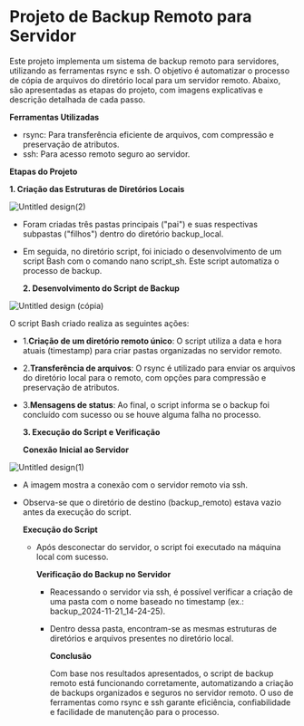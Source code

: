 # Projeto de Backup Remoto para Servidor

 Este projeto implementa um sistema de backup remoto para servidores, utilizando as ferramentas rsync e ssh. O objetivo é automatizar o processo de cópia de arquivos do diretório local para um servidor remoto. Abaixo, são apresentadas as etapas do projeto, com imagens explicativas e descrição detalhada de cada passo.

 **Ferramentas Utilizadas**
 * rsync: Para transferência eficiente de arquivos, com compressão e preservação de atributos.
 * ssh: Para acesso remoto seguro ao servidor.

  **Etapas do Projeto**
  
  **1. Criação das Estruturas de Diretórios Locais**
  
  ![Untitled design(2)](https://github.com/user-attachments/assets/b26c7619-19c3-4232-a723-1fe37bc1be09)

* Foram criadas três pastas principais ("pai") e suas respectivas subpastas ("filhos") dentro do diretório backup_local.
* Em seguida, no diretório script, foi iniciado o desenvolvimento de um script Bash com o comando nano script_sh. Este script automatiza o processo de backup.

  **2. Desenvolvimento do Script de Backup**

![Untitled design (cópia)](https://github.com/user-attachments/assets/ce42099f-8a45-43f9-a3c2-2b55d8dab25f)


O script Bash criado realiza as seguintes ações:
* 1.**Criação de um diretório remoto único**: O script utiliza a data e hora atuais (timestamp) para criar pastas organizadas no servidor remoto.
* 2.**Transferência de arquivos**: O rsync é utilizado para enviar os arquivos do diretório local para o remoto, com opções para compressão e preservação de atributos.
* 3.**Mensagens de status**: Ao final, o script informa se o backup foi concluído com sucesso ou se houve alguma falha no processo.

  **3. Execução do Script e Verificação**

  **Conexão Inicial ao Servidor**

![Untitled design(1)](https://github.com/user-attachments/assets/e91737c8-3db0-45c4-8ffb-f6dfd0baec77)


* A imagem mostra a conexão com o servidor remoto via ssh.
* Observa-se que o diretório de destino (backup_remoto) estava vazio antes da execução do script.

  **Execução do Script**

  * Após desconectar do servidor, o script foi executado na máquina local com sucesso.

    **Verificação do Backup no Servidor**

    * Reacessando o servidor via ssh, é possível verificar a criação de uma pasta com o nome baseado no timestamp (ex.: backup_2024-11-21_14-24-25).
    * Dentro dessa pasta, encontram-se as mesmas estruturas de diretórios e arquivos presentes no diretório local.

      **Conclusão**

      Com base nos resultados apresentados, o script de backup remoto está funcionando corretamente, automatizando a criação de backups organizados e seguros no servidor remoto. O uso de ferramentas como rsync e ssh garante eficiência, confiabilidade e facilidade de manutenção para o processo.
